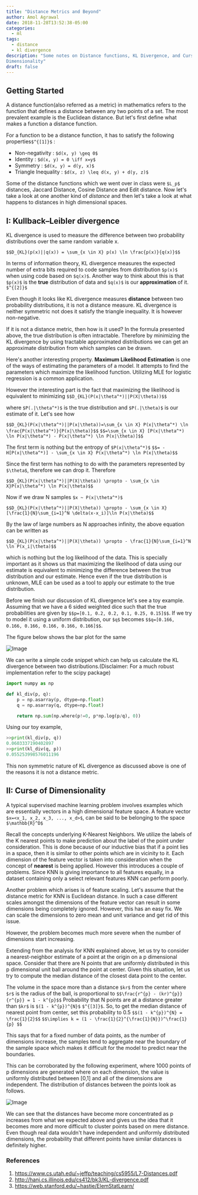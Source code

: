 ```yaml
---
title: "Distance Metrics and Beyond"
author: Amol Agrawal
date: 2018-11-28T13:52:38-05:00
categories:
  - ml
tags:
  - distance
  - kl divergence
description: "Some notes on Distance functions, KL Divergence, and Curse of
Dimensionality"
draft: false
---
```


## Getting Started

A distance function(also referred as a metric) in mathematics refers to the function that defines a distance between any two points of a set. The most prevalent example is the Euclidean distance. But let's first define what makes a function a distance function.

For a function to be a distance function, it has to satisfy the following properties`$^{[1]}$`
:

- Non-negativity : `$d(x, y) \geq 0$`
- Identity       : `$d(x, y) = 0 \iff x=y$`
- Symmetry       : `$d(x, y) = d(y, x)$`
- Triangle Inequality : `$d(x, z) \leq d(x, y) + d(y, z)$`

Some of the distance functions which we went over in class were `$L_p$` distances, Jaccard Distance, Cosine Distance and Edit distance. Now let's take a look at one another kind of _distance_ and then let's take a look at what happens to distances in high dimensional spaces.

## I: Kullback–Leibler divergence

KL divergence is used to measure the difference between two probability distributions over the same random variable x.

`$$D_{KL}(p(x)||q(x)) = \sum_{x \in X} p(x) \ln \frac{p(x)}{q(x)}$$`

In terms of information theory, KL divergence measures the expected number of extra bits required to code samples from distribution `$p(x)$` when using code based on `$q(x)$`. Another way to think about this is that `$p(x)$` is the **true** distribution of data and `$q(x)$` is our **approximation** of it. `$^{[2]}$`

Even though it looks like KL divergence measures **distance** between two probability distributions, it is not a distance measure. KL divergence is neither symmetric not does it satisfy the triangle inequality. It is however non-negative.

If it is not a distance metric, then how is it used? In the formula presented above, the true distribution is often intractable. Therefore by minimizing the KL divergence by using tractable approximated distributions we can get an approximate distribution from which samples can be drawn.

Here's another interesting property. **Maximum Likelihood Estimation** is one of the ways of estimating the parameters of a model. It attempts to find the parameters which maximize the likelihood function. Utilizing MLE for logistic regression is a common application.

However the interesting part is the fact that maximizing the likelihood is equivalent to minimizing `$$D_{KL}(P(x|\theta^*)||P(X|\theta))$$`

where `$P(.|\theta^*)$` is the true distribution and `$P(.|\theta)$` is our estimate of it. Let's see how

`$$D_{KL}(P(x|\theta^*)||P(x|\theta))=\sum_{x \in X} P(x|\theta^*) \ln \frac{P(x|\theta^*)}{P(x|\theta)}$$`
`$$=\sum_{x \in X} [P(x|\theta^*) \ln P(x|\theta^*) - P(x|\theta^*) \ln P(x|\theta)]$$`

The first term is nothing but the entropy of `$P(x|\theta^*)$`
`$$= -H[P(x|\theta^*)] - \sum_{x \in X} P(x|\theta^*) \ln P(x|\theta)$$`

Since the first term has nothing to do with the parameters represented by `$\theta$`, therefore we can drop it. Therefore

`$$D_{KL}(P(x|\theta^*)||P(X|\theta)) \propto - \sum_{x \in X}P(x|\theta^*) \ln P(x|\theta)$$`

Now if we draw N samples `$x ~ P(x|\theta^*)$`


`$$D_{KL}(P(x|\theta^*)||P(X|\theta)) \propto - \sum_{x \in X} [\frac{1}{N}\sum_{i=1}^N \delta(x-x_i)]\ln P(x|\theta)$$`

By the law of large numbers as N approaches infinity, the above equation can be written as


`$$D_{KL}(P(x|\theta^*)||P(X|\theta)) \propto - \frac{1}{N}\sum_{i=1}^N \ln P(x_i|\theta)$$`

which is nothing but the log likelihood of the data. This is specially important as it shows us that maximizing the likelihood of data using our estimate is equivalent to minimizing the difference between the true distribution and our estimate. Hence even if the true distribution is unknown, MLE can be used as a tool to apply our estimate to the true distribution.


Before we finish our discussion of KL divergence let's see a toy example. Assuming that we have a 6 sided weighted dice such that the true probabilities are given by `$$p=[0.1, 0.2, 0.2, 0.1, 0.25, 0.15]$$`. If we try to model it using a uniform distribution, our `$q$` becomes `$$q=[0.166, 0.166, 0.166, 0.166, 0.166, 0.166]$$`.

The figure below shows the bar plot for the same

![Image](https://raw.githubusercontent.com/pfrcks/myblog/master/images/kl.png)

We can write a simple code snippet which can help us calculate the KL divergence between two distributions.(Disclaimer: For a much robust implementation refer to the scipy package)
```python
import numpy as np

def kl_div(p, q):
    p = np.asarray(p, dtype=np.float)
    q = np.asarray(q, dtype=np.float)

    return np.sum(np.where(p!=0, p*np.log(p/q), 0))
```

Using our toy example,
```python
>>print(kl_div(p, q))
0.0603337190402897
>>print(kl_div(q, p))
0.055253998576011196
```

This non symmetric nature of KL divergence as discussed above is one of the reasons it is not a distance metric.

## II: Curse of Dimensionality

A typical supervised machine learning problem involves examples which are essentially vectors in a high dimensional feature space. A feature vector `$x=<x_1, x_2, x_3, ..., x_d>$`, can be said to be belonging to the space `$\mathbb{R}^D$`

Recall the concepts underlying K-Nearest Neighbors. We utilize the labels of the K nearest points to make prediction about the label of the point under consideration. This is done because of our inductive bias that if a point lies in a space, then it is similar to other points which are in vicinity to it. Each dimension of the feature vector is taken into consideration when the concept of **nearest** is being applied. However this introduces a couple of problems. Since KNN is giving importance to all features equally, in a dataset containing only a select relevant features KNN can perform poorly.

Another problem which arises is of feature scaling. Let's assume that the distance metric for KNN is Euclidean distance. In such a case different scales amongst the dimensions of the feature vector can result in some dimensions being completely ignored. However, this has an easy fix. We can scale the dimensions to zero mean and unit variance and get rid of this issue.

However, the problem becomes much more severe when the number of dimensions start increasing.

Extending from the analysis for KNN explained above, let us try to consider a nearest-neighbor estimate of a point at the origin on a p dimensional space. Consider that there are N points that are uniformly distributed in this p dimensional unit ball around the point at center. Given this situation, let us try to compute the median distance of the closest data point to the center.

The volume in the space more than a distance `$kr$` from the center where `$r$` is the radius of the ball, is proportional to `$$\frac{r^{p} - (kr)^{p}}{r^{p}} = 1 - k^{p}$$`
Probability that N points are at a distance greater than `$kr$` is `$(1 - k^{p})^{N}$` `$^{[3]}$`. So, to get the median distance of nearest point from center, set this probability to 0.5
`$$(1 - k^{p})^{N} = \frac{1}{2}$$`
`$$\implies k = (1 - \frac{1}{2}^{\frac{1}{N}})^\frac{1}{p} $$`

This says that for a fixed number of data points, as the number of dimensions increase, the samples tend to aggregate near the boundary of the sample space which makes it difficult for the model to predict near the boundaries.

This can be corroborated by the following experiment, where 1000 points of p dimensions are generated where on each dimension, the value is uniformly distributed between [0,1] and all of the dimensions are independent. The distribution of distances between the points look as follows.

![Image](https://raw.githubusercontent.com/pfrcks/myblog/master/images/Fig.png)

We can see that the distances have become more concentrated as p increases from what we expected above and gives us the idea that it becomes more and more difficult to cluster points based on mere distance. Even though real data wouldn't have independent and uniformly distributed dimensions, the probability that different points have similar distances is definitely higher.

### References

1. https://www.cs.utah.edu/~jeffp/teaching/cs5955/L7-Distances.pdf
2. http://hanj.cs.illinois.edu/cs412/bk3/KL-divergence.pdf
3. https://web.stanford.edu/~hastie/ElemStatLearn/
